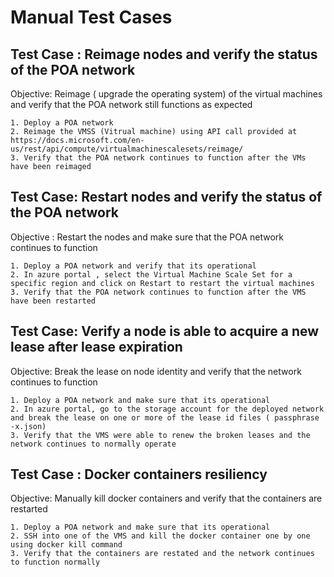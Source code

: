 # Manual Test Cases 


## Test Case : Reimage nodes and verify the status of the POA network
Objective: Reimage ( upgrade the operating system) of the virtual machines and verify that the POA network still functions as expected

	1. Deploy a POA network
	2. Reimage the VMSS (Vitrual machine) using API call provided at https://docs.microsoft.com/en-us/rest/api/compute/virtualmachinescalesets/reimage/
	3. Verify that the POA network continues to function after the VMs have been reimaged

## Test Case: Restart nodes and verify the status of the POA network
Objective : Restart the nodes and make sure that the POA network continues to function

	1. Deploy a POA network and verify that its operational
	2. In azure portal , select the Virtual Machine Scale Set for a specific region and click on Restart to restart the virtual machines
	3. Verify that the POA network continues to function after the VMS have been restarted

## Test Case: Verify a node is able to acquire a new lease after lease expiration
Objective: Break the lease on node identity and verify that the network continues to function

	1. Deploy a POA network and make sure that its operational
	2. In azure portal, go to the storage account for the deployed network and break the lease on one or more of the lease id files ( passphrase -x.json)
	3. Verify that the VMS were able to renew the broken leases and the network continues to normally operate

## Test Case : Docker containers resiliency
Objective: Manually kill docker containers and verify that the containers are restarted

	1. Deploy a POA network and make sure that its operational
	2. SSH into one of the VMS and kill the docker container one by one using docker kill command
    3. Verify that the containers are restated and the network continues to function normally
